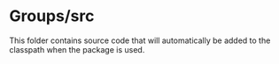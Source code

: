 # Groups/src

This folder contains source code that will automatically be added to the classpath when
the package is used.
